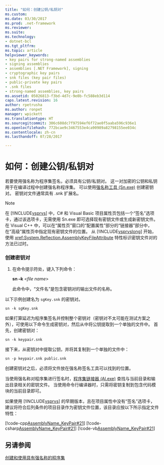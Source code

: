 ```yaml
---
title: "如何：创建公钥/私钥对"
ms.custom: 
ms.date: 03/30/2017
ms.prod: .net-framework
ms.reviewer: 
ms.suite: 
ms.technology:
- dotnet-bcl
ms.tgt_pltfrm: 
ms.topic: article
helpviewer_keywords:
- key pairs for strong-named assemblies
- signing assemblies
- assemblies [.NET Framework], signing
- cryptographic key pairs
- snk files (key pair files)
- public-private key pairs
- .snk files
- strong-named assemblies, key pairs
ms.assetid: 05026813-f3bd-4d7c-9e0b-fc588eb3d114
caps.latest.revision: 16
author: rpetrusha
ms.author: ronpet
manager: wpickett
ms.translationtype: HT
ms.sourcegitcommit: 306c608dc7f97594ef6f72ae0f5aaba596c936e1
ms.openlocfilehash: 772bcae9c3467553e4ca90989a82798155ee034c
ms.contentlocale: zh-cn
ms.lasthandoff: 07/28/2017

---
```

# <a name="how-to-create-a-public-private-key-pair"></a>如何：创建公钥/私钥对
若要使用强名称为程序集签名，必须具有公钥/私钥对。 这一对加密的公钥和私钥用于在编译过程中创建强名称程序集。 可以使用[强名称工具 (Sn.exe)](../../../docs/framework/tools/sn-exe-strong-name-tool.md) 创建密钥对。 密钥对文件通常具有 .snk 扩展名。  
  
> [!NOTE]
>  在 [!INCLUDE[vsprvs](../../../includes/vsprvs-md.md)] 中，C# 和 Visual Basic 项目属性页包括一个“签名”选项卡，通过该选项卡，无需使用 Sn.exe 即可选择现有密钥文件或生成新密钥文件。 在 Visual C++ 中，可以在“属性页”窗口的“配置属性”部分的“链接器”部分中，在“高级”属性页中指定现有密钥文件的位置。 从 [!INCLUDE[vsprvslong](../../../includes/vsprvslong-md.md)] 开始，使用 <xref:System.Reflection.AssemblyKeyFileAttribute> 特性标识密钥文件对的方法已过时。  
  
### <a name="to-create-a-key-pair"></a>创建密钥对  
  
1.  在命令提示符处，键入下列命令：  
  
     **sn –k** \<*file name*>  
  
     此命令中，“文件名”是包含密钥对的输出文件的名称。  
  
 以下示例创建名为 `sgKey.snk` 的密钥对。  
  
```  
sn -k sgKey.snk  
```  
  
 如果打算延迟为程序集签名并控制整个密钥对（密钥对不太可能在测试方案之外），可使用以下命令生成密钥对，然后从中将公钥提取到一个单独的文件中。 首先，创建密钥对：  
  
```  
sn -k keypair.snk  
```  
  
 接下来，从密钥对中提取公钥，并将其复制到一个单独的文件中：  
  
```  
sn -p keypair.snk public.snk  
```  
  
 创建密钥对之后，必须将文件放在强名称签名工具可以找到的位置。  
  
 当使用强名称对程序集进行签名时，[程序集链接器 (Al.exe)](../../../docs/framework/tools/al-exe-assembly-linker.md) 查找与当前目录和输出目录相关的密钥文件。 当使用命令行编译器时，只需将密钥复制到包含代码模块的当前目录即可。  
  
 如果使用 [!INCLUDE[vsprvs](../../../includes/vsprvs-md.md)] 的早期版本，且在项目属性中没有“签名”选项卡，建议将符合后列条件的项目目录作为密钥文件位置，该目录应按以下所示指定文件特性：  
  
 [!code-cpp[AssemblyName_KeyPair#21](../../../samples/snippets/cpp/VS_Snippets_CLR/AssemblyName_KeyPair/CPP/keyfileattrib.cpp#21)] [!code-csharp[AssemblyName_KeyPair#21](../../../samples/snippets/csharp/VS_Snippets_CLR/AssemblyName_KeyPair/CS/keyfileattrib.cs#21)] [!code-vb[AssemblyName_KeyPair#21](../../../samples/snippets/visualbasic/VS_Snippets_CLR/AssemblyName_KeyPair/VB/keyfileattrib.vb#21)]  
  
## <a name="see-also"></a>另请参阅  
 [创建和使用具有强名称的程序集](../../../docs/framework/app-domains/create-and-use-strong-named-assemblies.md)


